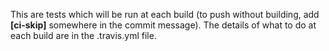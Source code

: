 This are tests which will be run at each build (to push without building, add **[ci-skip]** somewhere in the commit message).
The details of what to do at each build are in the .travis.yml file.
